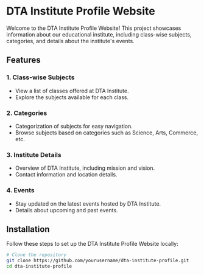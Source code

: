 # DTA Institute Profile Website

Welcome to the DTA Institute Profile Website! This project showcases information about our educational institute, including class-wise subjects, categories, and details about the institute's events.

## Features

### 1. Class-wise Subjects
- View a list of classes offered at DTA Institute.
- Explore the subjects available for each class.

### 2. Categories
- Categorization of subjects for easy navigation.
- Browse subjects based on categories such as Science, Arts, Commerce, etc.

### 3. Institute Details
- Overview of DTA Institute, including mission and vision.
- Contact information and location details.

### 4. Events
- Stay updated on the latest events hosted by DTA Institute.
- Details about upcoming and past events.

## Installation

Follow these steps to set up the DTA Institute Profile Website locally:

```bash
# Clone the repository
git clone https://github.com/yourusername/dta-institute-profile.git
cd dta-institute-profile

